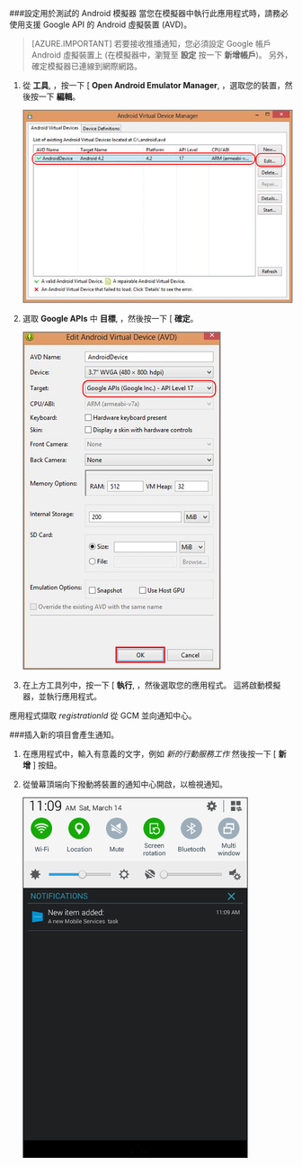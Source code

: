 
###設定用於測試的 Android 模擬器
當您在模擬器中執行此應用程式時，請務必使用支援 Google API 的 Android 虛擬裝置 (AVD)。

> [AZURE.IMPORTANT] 若要接收推播通知，您必須設定 Google 帳戶 Android 虛擬裝置上 (在模擬器中，瀏覽至 **設定** 按一下 **新增帳戶**)。 另外，確定模擬器已連線到網際網路。

1. 從 **工具**, ，按一下 [ **Open Android Emulator Manager**, ，選取您的裝置，然後按一下 **編輯**。

    ![Android 虛擬裝置管理員](./media/mobile-services-android-push-notifications-test/notification-hub-create-android-app7.png)

2. 選取 **Google APIs** 中 **目標**, ，然後按一下 [ **確定**。

    ![編輯 Android 虛擬裝置](./media/mobile-services-android-push-notifications-test/notification-hub-create-android-app8.png)

3. 在上方工具列中，按一下 [ **執行**, ，然後選取您的應用程式。 這將啟動模擬器，並執行應用程式。

  應用程式擷取 *registrationId* 從 GCM 並向通知中心。

###插入新的項目會產生通知。

1. 在應用程式中，輸入有意義的文字，例如 _新的行動服務工作_ 然後按一下 [ **新增** ] 按鈕。

2. 從螢幕頂端向下撥動將裝置的通知中心開啟，以檢視通知。

    ![在通知中心檢視通知](./media/mobile-services-android-push-notifications-test/notification-area-received.png)

